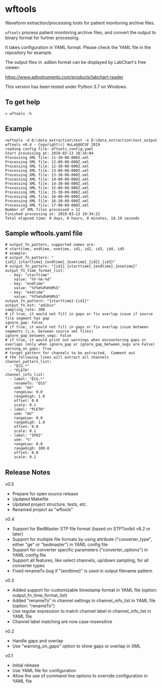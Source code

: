 # wftools
Waveform extraction/processing tools for patient monitoring archive files.

`wftools` process patient monitoring archive files, and convert the output to binary format for furtner processing.

It takes configuration in YAML format.  Please check the YAML file in the repository for example.

The output files in .adibin format can be displayed by LabChart's free viewer:

https://www.adinstruments.com/products/labchart-reader

This version has been tested under Python 3.7 on Windows.

## To get help
```
> wftools -h
```

## Example
```
>wftools -d D:\data_extraction\test -o D:\data_extraction\test_output
wftools v0.4 - Copyright(c) HuLab@UCSF 2019
reading config file: wftools_config.yaml
Start processing at: 2019-03-13 10:34:04
Processing XML file: 11-30-08-000Z.xml
Processing XML file: 12-00-08-000Z.xml
Processing XML file: 12-30-08-000Z.xml
Processing XML file: 13-00-08-000Z.xml
Processing XML file: 13-30-08-000Z.xml
Processing XML file: 14-00-08-000Z.xml
Processing XML file: 14-30-08-000Z.xml
Processing XML file: 15-00-08-000Z.xml
Processing XML file: 15-30-09-000Z.xml
Processing XML file: 16-00-09-000Z.xml
Processing XML file: 16-30-09-000Z.xml
Processing XML file: 17-00-09-000Z.xml
Number of XML files processed = 12
Finished processing at: 2019-03-13 10:34:22
Total elapsed time: 0 days, 0 hours, 0 minutes, 18.19 seconds
```

## Sample wftools.yaml file
```
# output_fn_pattern, supported names are: 
# starttime, endtime, exetime, id1, id2, id3, id4, id5
# example:
# output_fn_pattern: "{id1}_{starttime}_{endtime}_{exetime}_{id2}_{id3}"
# output_fn_pattern: "{id1}_{starttime}_{endtime}_{exetime}"
output_fn_time_format_list:
  - key: "starttime"
    value: "%Y-%m-%d"
  - key: "endtime"
    value: "%Y%m%d%H%M%S"
  - key: "exetime"
    value: "%Y%m%d%H%M%S"
output_fn_pattern: "{starttime}-{id1}"
output_fn_ext: "adibin"
sampling_rate: 300
# if true, it would not fill in gaps or fix overlap issue if source file segment has gap
ignore_gap: False
# if true, it would not fill in gaps or fix overlap issue between segments (i.e. between source xml files)
ignore_gap_between_segs: False
# if true, it would print out warnings when encountering gaps or overlaps (only when ignore_gap or ignore_gap_between_segs are False)
warning_on_gaps: True
# target pattern for channels to be extracted.  Comment out
# the following lines will extract all channels
channel_pattern_list:
  - "ECG.*"
  - "PLETH"
channel_info_list:
  - label: "ECG.*"
    renameTo: "ECG"
    uom: "mV"
    rangeLow: 0.0
    rangeHigh: 1.0
    offset: 0.0
    scale: 0.1
  - label: "PLETH"
    uom: "mV"
    rangeLow: 0.0
    rangeHigh: 1.0
    offset: 0.0
    scale: 0.1
  - label: "SPO2"
    uom: "%"
    rangeLow: 0.0
    rangeHigh: 100.0
    offset: 0.0
    scale: 0.1
```

## Release Notes
v0.5
- Prepare for open source release
- Updated Makefile
- Updated project structure, tests, etc.
- Renamed project as "wftools"

v0.4
- Support for BedMaster STP file format (based on STPToolkit v8.2 or later)
- Support for multiple file formats by using attribute ("converter_type", either "ge" or "bedmaster") in YAML config file
- Support for converter specific parameters ("converter_options") in YAML config file
- Support all features, like select channels, up/down sampling, for all converter types
- Fixed renameTo bug if "{endtime}" is used in output filename pattern

v0.3
- Added support for customizable timestamp format in YAML file (option: output_fn_time_format_list)
- Added "renameTo" in channel settings in channel_info_list in YAML file (option: "renameTo")
- Use regular expression to match channel label in channel_info_list in YAML file
- Channel label matching are now case-insensitive

v0.2
- Handle gaps and overlap
- Use "warning_on_gaps" option to show gaps or overlap in XML

v0.1
- Initial release
- Use YAML file for configuration
- Allow the use of command line options to override configuration in YAML file
